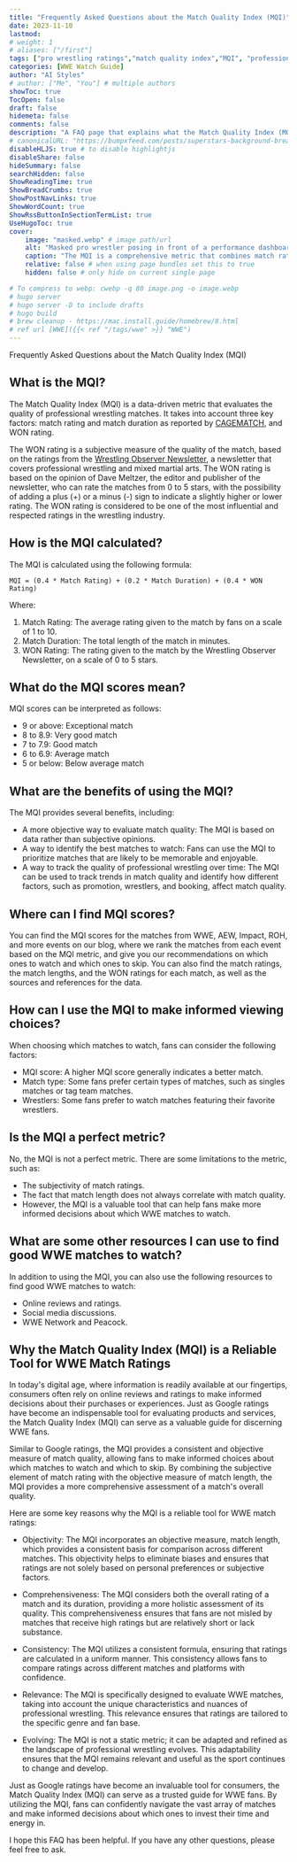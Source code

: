 ```yaml
---
title: "Frequently Asked Questions about the Match Quality Index (MQI)"
date: 2023-11-10
lastmod:
# weight: 1
# aliases: ["/first"]
tags: ["pro wrestling ratings","match quality index","MQI", "professional wrestling", "WWE best matches", "WWE match ratings", "WWE watch guide", "WWE"]
categories: [WWE Watch Guide]
author: "AI Styles"
# author: ["Me", "You"] # multiple authors
showToc: true
TocOpen: false
draft: false
hidemeta: false
comments: false
description: "A FAQ page that explains what the Match Quality Index (MQI) is and how it works, and how it can help you decide which matches to watch and which ones to skip from WWE, AEW, Impact, ROH, and other pro wrestling events."
# canonicalURL: "https://bumpxfeed.com/posts/superstars-background-breakdown-wwe-superstars-who-competed-at-backlash-2023-part-1/"
disableHLJS: true # to disable highlightjs
disableShare: false
hideSummary: false
searchHidden: false
ShowReadingTime: true
ShowBreadCrumbs: true
ShowPostNavLinks: true
ShowWordCount: true
ShowRssButtonInSectionTermList: true
UseHugoToc: true
cover:
    image: "masked.webp" # image path/url
    alt: "Masked pro wrestler posing in front of a performance dashboard" # alt text
    caption: "The MQI is a comprehensive metric that combines match rating and match length to provide a holistic assessment of the quality of each bout." # display caption under cover
    relative: false # when using page bundles set this to true
    hidden: false # only hide on current single page

# To compress to webp: cwebp -q 80 image.png -o image.webp
# hugo server
# hugo server -D to include drafts
# hugo build
# brew cleanup - https://mac.install.guide/homebrew/8.html
# ref url [WWE]({{< ref "/tags/wwe" >}} "WWE")
---
```


Frequently Asked Questions about the Match Quality Index (MQI)

## What is the MQI?

The Match Quality Index (MQI) is a data-driven metric that evaluates the quality of professional wrestling matches. It takes into account three key factors: match rating and match duration as reported by [CAGEMATCH](https://www.cagematch.net/?ref=bumpxfeed.com), and WON rating.

The WON rating is a subjective measure of the quality of the match, based on the ratings from the [Wrestling Observer Newsletter](https://www.f4wonline.com/?ref=bumpxfeed.com), a newsletter that covers professional wrestling and mixed martial arts. The WON rating is based on the opinion of Dave Meltzer, the editor and publisher of the newsletter, who can rate the matches from 0 to 5 stars, with the possibility of adding a plus (+) or a minus (-) sign to indicate a slightly higher or lower rating. The WON rating is considered to be one of the most influential and respected ratings in the wrestling industry.


## How is the MQI calculated?

The MQI is calculated using the following formula:
```
MQI = (0.4 * Match Rating) + (0.2 * Match Duration) + (0.4 * WON Rating)
```
Where:

1. Match Rating: The average rating given to the match by fans on a scale of 1 to 10.
2. Match Duration: The total length of the match in minutes.
3. WON Rating: The rating given to the match by the Wrestling Observer Newsletter, on a scale of 0 to 5 stars.

## What do the MQI scores mean?

MQI scores can be interpreted as follows:

* 9 or above: Exceptional match
* 8 to 8.9: Very good match
* 7 to 7.9: Good match
* 6 to 6.9: Average match
* 5 or below: Below average match

## What are the benefits of using the MQI?

The MQI provides several benefits, including:

* A more objective way to evaluate match quality: The MQI is based on data rather than subjective opinions.
* A way to identify the best matches to watch: Fans can use the MQI to prioritize matches that are likely to be memorable and enjoyable.
* A way to track the quality of professional wrestling over time: The MQI can be used to track trends in match quality and identify how different factors, such as promotion, wrestlers, and booking, affect match quality.

## Where can I find MQI scores?
You can find the MQI scores for the matches from WWE, AEW, Impact, ROH, and more events on our blog, where we rank the matches from each event based on the MQI metric, and give you our recommendations on which ones to watch and which ones to skip. You can also find the match ratings, the match lengths, and the WON ratings for each match, as well as the sources and references for the data.


## How can I use the MQI to make informed viewing choices?

When choosing which matches to watch, fans can consider the following factors:

* MQI score: A higher MQI score generally indicates a better match.
* Match type: Some fans prefer certain types of matches, such as singles matches or tag team matches.
* Wrestlers: Some fans prefer to watch matches featuring their favorite wrestlers.

## Is the MQI a perfect metric?

No, the MQI is not a perfect metric. There are some limitations to the metric, such as:

* The subjectivity of match ratings.
* The fact that match length does not always correlate with match quality.
* However, the MQI is a valuable tool that can help fans make more informed decisions about which WWE matches to watch.

## What are some other resources I can use to find good WWE matches to watch?

In addition to using the MQI, you can also use the following resources to find good WWE matches to watch:

* Online reviews and ratings.
* Social media discussions.
* WWE Network and Peacock. 

## Why the Match Quality Index (MQI) is a Reliable Tool for WWE Match Ratings

In today's digital age, where information is readily available at our fingertips, consumers often rely on online reviews and ratings to make informed decisions about their purchases or experiences. Just as Google ratings have become an indispensable tool for evaluating products and services, the Match Quality Index (MQI) can serve as a valuable guide for discerning WWE fans.

Similar to Google ratings, the MQI provides a consistent and objective measure of match quality, allowing fans to make informed choices about which matches to watch and which to skip. By combining the subjective element of match rating with the objective measure of match length, the MQI provides a more comprehensive assessment of a match's overall quality.

Here are some key reasons why the MQI is a reliable tool for WWE match ratings:

* Objectivity: The MQI incorporates an objective measure, match length, which provides a consistent basis for comparison across different matches. This objectivity helps to eliminate biases and ensures that ratings are not solely based on personal preferences or subjective factors.

* Comprehensiveness: The MQI considers both the overall rating of a match and its duration, providing a more holistic assessment of its quality. This comprehensiveness ensures that fans are not misled by matches that receive high ratings but are relatively short or lack substance.

* Consistency: The MQI utilizes a consistent formula, ensuring that ratings are calculated in a uniform manner. This consistency allows fans to compare ratings across different matches and platforms with confidence.

* Relevance: The MQI is specifically designed to evaluate WWE matches, taking into account the unique characteristics and nuances of professional wrestling. This relevance ensures that ratings are tailored to the specific genre and fan base.

* Evolving: The MQI is not a static metric; it can be adapted and refined as the landscape of professional wrestling evolves. This adaptability ensures that the MQI remains relevant and useful as the sport continues to change and develop.

Just as Google ratings have become an invaluable tool for consumers, the Match Quality Index (MQI) can serve as a trusted guide for WWE fans. By utilizing the MQI, fans can confidently navigate the vast array of matches and make informed decisions about which ones to invest their time and energy in.

I hope this FAQ has been helpful. If you have any other questions, please feel free to ask.